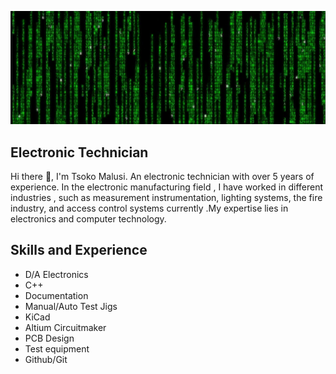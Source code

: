 ![Electronics](https://github.com/tsokomalusi/tsokomalusi/blob/main/github_profile2.png)
## Electronic Technician
 Hi there 👋, I'm Tsoko Malusi. An electronic technician with over 5 years of experience. In the electronic manufacturing field , I have worked in different industries , such as measurement instrumentation, lighting systems, the fire industry, and access control systems currently .My expertise lies in electronics and computer technology.


## Skills and Experience
- D/A Electronics
- C++
- Documentation
- Manual/Auto Test Jigs
- KiCad
- Altium Circuitmaker
- PCB Design
- Test equipment
- Github/Git
 










